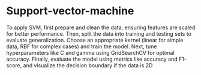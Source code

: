 # Support-vector-machine
To apply SVM, first prepare and clean the data, ensuring features are scaled for better performance. Then, split the data into training and testing sets to evaluate generalization. Choose an appropriate kernel (linear for simple data, RBF for complex cases) and train the model. Next, tune hyperparameters like C and gamma using GridSearchCV for optimal accuracy. Finally, evaluate the model using metrics like accuracy and F1-score, and visualize the decision boundary if the data is 2D
